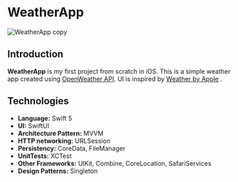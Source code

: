 # WeatherApp

![WeatherApp copy](https://user-images.githubusercontent.com/77430390/111865072-13434080-8922-11eb-80de-0e3406c2366a.jpg)

## Introduction

**WeatherApp** is my first project from scratch in iOS. This is a simple weather app created using [OpenWeather API](https://openweathermap.org/api). UI is inspired by [Weather by Apple](https://apps.apple.com/us/app/weather/id1069513131) . 

## Technologies
  - **Language:** Swift 5
  - **UI:** SwiftUI
  - **Architecture Pattern:** MVVM 
  - **HTTP networking:** URLSession
  - **Persistency:** CoreData, FileManager
  - **UnitTests:** XCTest
  - **Other Frameworks:** UIKit, Combine, CoreLocation, SafariServices
  - **Design Patterns:** Singleton
